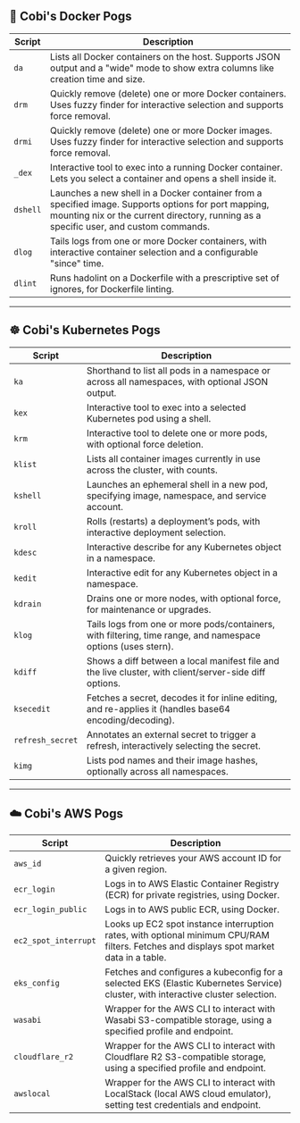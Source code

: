 
## 🐳 Cobi's Docker Pogs

| Script   | Description |
|----------|-------------|
| `da`     | Lists all Docker containers on the host. Supports JSON output and a "wide" mode to show extra columns like creation time and size. |
| `drm`    | Quickly remove (delete) one or more Docker containers. Uses fuzzy finder for interactive selection and supports force removal. |
| `drmi`   | Quickly remove (delete) one or more Docker images. Uses fuzzy finder for interactive selection and supports force removal. |
| `_dex`   | Interactive tool to exec into a running Docker container. Lets you select a container and opens a shell inside it. |
| `dshell` | Launches a new shell in a Docker container from a specified image. Supports options for port mapping, mounting nix or the current directory, running as a specific user, and custom commands. |
| `dlog`   | Tails logs from one or more Docker containers, with interactive container selection and a configurable "since" time. |
| `dlint`  | Runs hadolint on a Dockerfile with a prescriptive set of ignores, for Dockerfile linting. |

---

## ☸️ Cobi's Kubernetes Pogs

| Script      | Description |
|-------------|-------------|
| `ka`        | Shorthand to list all pods in a namespace or across all namespaces, with optional JSON output. |
| `kex`       | Interactive tool to exec into a selected Kubernetes pod using a shell. |
| `krm`       | Interactive tool to delete one or more pods, with optional force deletion. |
| `klist`     | Lists all container images currently in use across the cluster, with counts. |
| `kshell`    | Launches an ephemeral shell in a new pod, specifying image, namespace, and service account. |
| `kroll`     | Rolls (restarts) a deployment’s pods, with interactive deployment selection. |
| `kdesc`     | Interactive describe for any Kubernetes object in a namespace. |
| `kedit`     | Interactive edit for any Kubernetes object in a namespace. |
| `kdrain`    | Drains one or more nodes, with optional force, for maintenance or upgrades. |
| `klog`      | Tails logs from one or more pods/containers, with filtering, time range, and namespace options (uses stern). |
| `kdiff`     | Shows a diff between a local manifest file and the live cluster, with client/server-side diff options. |
| `ksecedit`  | Fetches a secret, decodes it for inline editing, and re-applies it (handles base64 encoding/decoding). |
| `refresh_secret` | Annotates an external secret to trigger a refresh, interactively selecting the secret. |
| `kimg`      | Lists pod names and their image hashes, optionally across all namespaces. |

---

## ☁️ Cobi's AWS Pogs

| Script           | Description |
|------------------|-------------|
| `aws_id`         | Quickly retrieves your AWS account ID for a given region. |
| `ecr_login`      | Logs in to AWS Elastic Container Registry (ECR) for private registries, using Docker. |
| `ecr_login_public` | Logs in to AWS public ECR, using Docker. |
| `ec2_spot_interrupt` | Looks up EC2 spot instance interruption rates, with optional minimum CPU/RAM filters. Fetches and displays spot market data in a table. |
| `eks_config`     | Fetches and configures a kubeconfig for a selected EKS (Elastic Kubernetes Service) cluster, with interactive cluster selection. |
| `wasabi`         | Wrapper for the AWS CLI to interact with Wasabi S3-compatible storage, using a specified profile and endpoint. |
| `cloudflare_r2`  | Wrapper for the AWS CLI to interact with Cloudflare R2 S3-compatible storage, using a specified profile and endpoint. |
| `awslocal`       | Wrapper for the AWS CLI to interact with LocalStack (local AWS cloud emulator), setting test credentials and endpoint. |
